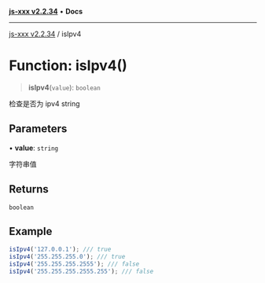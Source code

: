 [**js-xxx v2.2.34**](../README.md) • **Docs**

***

[js-xxx v2.2.34](../README.md) / isIpv4

# Function: isIpv4()

> **isIpv4**(`value`): `boolean`

检查是否为 ipv4 string

## Parameters

• **value**: `string`

字符串值

## Returns

`boolean`

## Example

```ts
isIpv4('127.0.0.1'); /// true
isIpv4('255.255.255.0'); /// true
isIpv4('255.255.255.2555'); /// false
isIpv4('255.255.255.2555.255'); /// false
```
